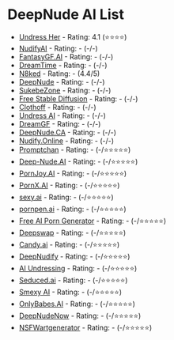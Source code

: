 # DeepNude AI List
* [Undress Her](https://undressher.app) - Rating: 4.1 (⭐⭐⭐⭐)
* [NudifyAI](https://nudify-ai.online/) - Rating: - (-/-)
* [FantasyGF.AI](https://fantasygf.ai/generate-image) - Rating: - (-/-)
* [DreamTime](https://www.dreamtime.tech/) - Rating: - (-/-)
* [N8ked](https://www.n8ked.app/) - Rating: - (4.4/5)
* [DeepNude](https://deepnude.cc/) - Rating: - (-/-)
* [SukebeZone](https://www.sukebezone.com/) - Rating: - (-/-)
* [Free Stable Diffusion](https://teletype.in/@hackfreaks/oBOsvUcck5D) - Rating: - (-/-)
* [Clothoff](https://clothoff.io/it) - Rating: - (-/-)
* [Undress AI](https://undress.app/) - Rating: - (-/-)
* [DreamGF](https://dreamgf.ai/) - Rating: - (-/-)
* [DeepNude.CA](https://deepnude.ca/) - Rating: - (-/-)
* [Nudify.Online](https://www.nudify.online/) - Rating: - (-/-)
* [Promptchan](https://promptchan.ai/) - Rating: - (-/⭐⭐⭐⭐⭐)
* [Deep-Nude.AI](https://www.deep-nude.ai/) - Rating: - (-/⭐⭐⭐⭐⭐)
* [PornJoy.AI](https://pornjoy.ai/) - Rating: - (-/⭐⭐⭐⭐⭐)
* [PornX.AI](https://pornx.ai/) - Rating: - (-/⭐⭐⭐⭐⭐)
* [sexy.ai](https://sexy.ai/) - Rating: - (-/⭐⭐⭐⭐⭐)
* [pornpen.ai](https://pornpen.ai/) - Rating: - (-/⭐⭐⭐⭐⭐)
* [Free AI Porn Generator](https://ai-porn.ai/) - Rating: - (-/⭐⭐⭐⭐⭐)
* [Deepswap](https://www.deepswap.ai/) - Rating: - (-/⭐⭐⭐⭐⭐)
* [Candy.ai](https://candy.ai/discover) - Rating: - (-/⭐⭐⭐⭐⭐)
* [DeepNudify](https://deepnudify.com/) - Rating: - (-/⭐⭐⭐⭐⭐)
* [AI Undressing](https://undressing.io/) - Rating: - (-/⭐⭐⭐⭐⭐)
* [Seduced.ai](https://www.seduced.ai/) - Rating: - (-/⭐⭐⭐⭐⭐)
* [Smexy AI](https://www.smexy.ai/) - Rating: - (-/⭐⭐⭐⭐⭐)
* [OnlyBabes.AI](https://www.onlybabes.ai/) - Rating: - (-/⭐⭐⭐⭐⭐)
* [DeepNudeNow](https://deepnudenow.com/) - Rating: - (-/⭐⭐⭐⭐⭐)
* [NSFWartgenerator](https://www.nsfwartgenerator.ai/) - Rating: - (-/⭐⭐⭐⭐⭐)
